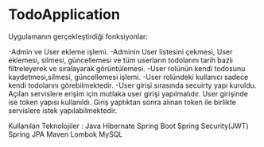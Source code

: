 # TodoApplication
Uygulamanın gerçekleştirdiği fonksiyonlar:

-Admin ve User ekleme işlemi. 
-Adminin User listesini çekmesi, User eklemesi, silmesi, güncellemesi ve tüm userların todolarını tarih bazlı filtreleyerek ve sıralayarak görüntülemesi.
-User rolünün kendi todosunu kaydetmesi,silmesi, güncellemesi işlemi.
-User rolündeki kullanıcı sadece kendi todolarını görebilmektedir.
-User girişi sırasında secuirty yapı kuruldu. Açılan servislere erişim için mutlaka user girişi yapılmalıdır. User girişinde ise token yapısı kullanıldı.
Giriş yaptıktan sonra alınan token ile birlikte servislere istek yapılabilmektedir. 


Kullanılan Teknolojiler :
Java
Hibernate
Spring Boot
Spring Security(JWT)
Spring JPA
Maven
Lombok
MySQL




